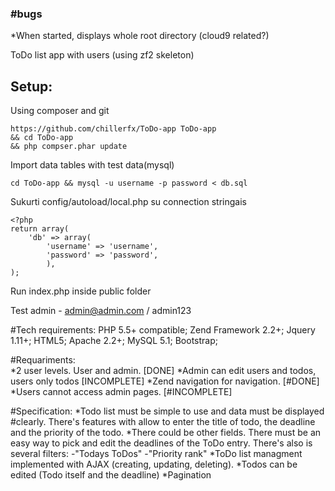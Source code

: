 ### #bugs
*When started, displays whole root directory (cloud9 related?)

ToDo list app with users (using zf2 skeleton)


## Setup:
 Using composer and git

```
https://github.com/chillerfx/ToDo-app ToDo-app
&& cd ToDo-app
&& php compser.phar update

```

Import data tables with test data(mysql)
```
cd ToDo-app && mysql -u username -p password < db.sql
```

 Sukurti  config/autoload/local.php su connection stringais
```
<?php
return array(
    'db' => array(
        'username' => 'username',
        'password' => 'password',          
    	),
);
```
Run index.php inside public folder

Test admin - admin@admin.com / admin123 

#Tech requirements:
PHP 5.5+ compatible;
Zend Framework 2.2+;
Jquery 1.11+;
HTML5;
Apache 2.2+;
MySQL 5.1;
Bootstrap;

#Requariments:     
*2 user levels. User and admin. [DONE]
*Admin can edit users and todos, users only todos [INCOMPLETE]
*Zend navigation for navigation. [#DONE]
*Users cannot access admin pages. [#INCOMPLETE]

#Specification:
*Todo list must be simple to use and data must be displayed #clearly. There's features with allow to enter the title of todo, the deadline and the priority of the todo.
*There could be other fields. There must be an easy way to pick and edit the deadlines of the ToDo entry. There's also is several filters:
-"Todays ToDos"
-"Priority rank"
*ToDo list managment implemented with AJAX (creating, updating, deleting).
*Todos can be edited (Todo itself and the deadline)
*Pagination